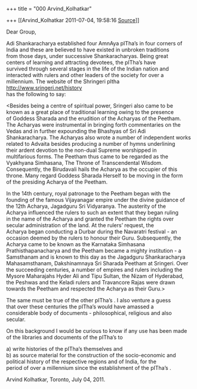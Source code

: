 +++
title = "000 Arvind_Kolhatkar"

+++
[[Arvind_Kolhatkar	2011-07-04, 19:58:16 [Source](https://groups.google.com/g/samskrita/c/HKVZO0pVrf0)]]



Dear Group,  
  
Adi Shankaracharya established four AmnAya pITha’s in four corners of  
India and these are believed to have existed in unbroken traditions  
from those days, under successive Shankaracharyas. Being great  
centers of learning and attracting devotees, the pITha’s have  
survived through several stages in the life of the Indian nation and  
interacted with rulers and other leaders of the society for over a  
millennium. The website of the Shringeri pItha <http://www.sringeri.net/history>  
has the following to say:  
  
\<Besides being a centre of spiritual power, Sringeri also came to be  
known as a great place of traditional learning owing to the presence  
of Goddess Sharada and the erudition of the Acharyas of the Peetham.  
The Acharyas were instrumental in bringing forth commentaries on the  
Vedas and in further expounding the Bhashyas of Sri Adi  
Shankaracharya. The Acharyas also wrote a number of independent works  
related to Advaita besides producing a number of hymns underlining  
their ardent devotion to the non-dual Supreme worshipped in  
multifarious forms. The Peetham thus came to be regarded as the  
Vyakhyana Simhasana, The Throne of Transcendental Wisdom.  
Consequently, the Birudavali hails the Acharya as the occupier of this  
throne. Many regard Goddess Sharada Herself to be moving in the form  
of the presiding Acharya of the Peetham.  
  
In the 14th century, royal patronage to the Peetham began with the  
founding of the famous Vijayanagar empire under the divine guidance of  
the 12th Acharya, Jagadguru Sri Vidyaranya. The austerity of the  
Acharya influenced the rulers to such an extent that they began ruling  
in the name of the Acharya and granted the Peetham the rights over  
secular administration of the land. At the rulers’ request, the  
Acharya began conducting a Durbar during the Navaratri festival - an  
occasion deemed by the rulers to honour their Guru. Subsequently, the  
Acharya came to be known as the Karnataka Simhasana  
Prathisthapanacharya and the Peetham became a mighty institution - a  
Samsthanam and is known to this day as the Jagadguru Shankaracharya  
Mahasamsthanam, Dakshinamnaya Sri Sharada Peetham at Sringeri. Over  
the succeeding centuries, a number of empires and rulers including the  
Mysore Maharajahs Hyder Ali and Tipu Sultan, the Nizam of Hyderabad,  
the Peshwas and the Keladi rulers and Travancore Rajas were drawn  
towards the Peetham and respected the Acharya as their Guru.>  
  
The same must be true of the other pITha’s . I also venture a guess  
that over these centuries the pITha’s would have amassed a  
considerable body of documents - philosophical, religious and also  
secular.  
  
On this background I would be curious to know if any use has been made  
of the libraries and documents of the pITha’s to  
  
a) write histories of the pITha’s themselves and  
b) as source material for the construction of the socio-economic and  
political history of the respective regions and of India, for the  
period of over a millennium since the establishment of the pITha’s .  
  
Arvind Kolhatkar, Toronto, July 04, 2011.  

